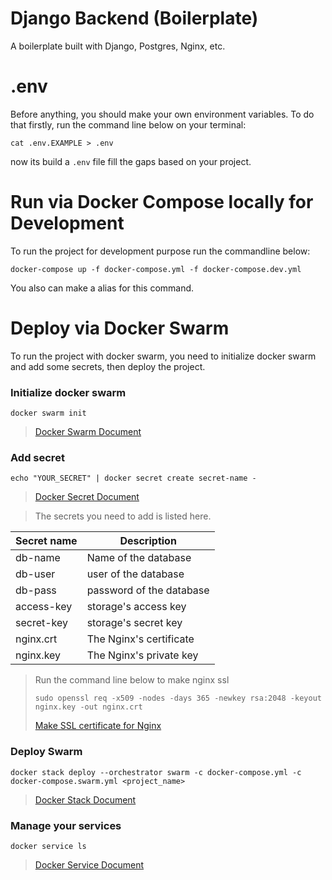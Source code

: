 # Django Backend (Boilerplate)
A boilerplate built with Django, Postgres, Nginx, etc.


# .env
Before anything, you should make your own environment variables.
To do that firstly, run the command line below on your terminal:
```shell script
cat .env.EXAMPLE > .env
```
now its build a `.env` file fill the gaps based on your project.


# Run via Docker Compose locally for Development
To run the project for development purpose run the commandline below:
```shell script
docker-compose up -f docker-compose.yml -f docker-compose.dev.yml
```
You also can make a alias for this command.


# Deploy via Docker Swarm
To run the project with docker swarm, you need to initialize docker swarm and add some secrets, then deploy the project.

### Initialize docker swarm 
```shell script
docker swarm init
```
> [Docker Swarm Document](https://docs.docker.com/engine/reference/commandline/stack/)

### Add secret
```shell script
echo "YOUR_SECRET" | docker secret create secret-name -
```
> [Docker Secret Document](https://docs.docker.com/engine/reference/commandline/secret/)

> The secrets you need to add is listed here.

| Secret name       | Description
|--------------     |---------------
| db-name           | Name of the database
| db-user           | user of the database
| db-pass           | password of the database
| access-key        | storage's access key
| secret-key        | storage's secret key 
| nginx.crt         | The Nginx's certificate
| nginx.key         | The Nginx's private key

> Run the command line below to make nginx ssl
> ```shell script
> sudo openssl req -x509 -nodes -days 365 -newkey rsa:2048 -keyout nginx.key -out nginx.crt
> ```
> [Make SSL certificate for Nginx](https://www.digitalocean.com/community/tutorials/how-to-create-a-self-signed-ssl-certificate-for-nginx-on-centos-7)

### Deploy Swarm
```shell script
docker stack deploy --orchestrator swarm -c docker-compose.yml -c docker-compose.swarm.yml <project_name>
```
> [Docker Stack Document](https://docs.docker.com/engine/reference/commandline/stack/)

### Manage your services
```shell script
docker service ls
```
> [Docker Service Document](https://docs.docker.com/engine/reference/commandline/service/)

